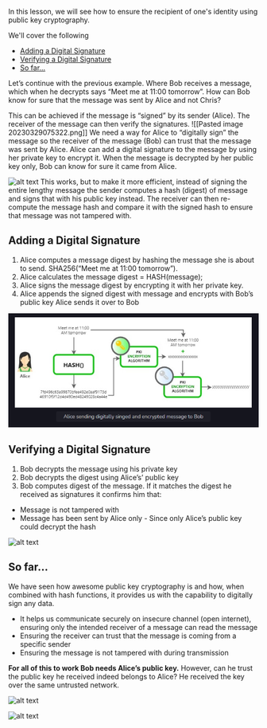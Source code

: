 In this lesson, we will see how to ensure the recipient of one's identity using public key cryptography.

We'll cover the following

-   [Adding a Digital Signature](https://www.educative.io/courses/hands-on-blockchain-hyperledger-fabric/gxQy88PwQEj#Adding-a-Digital-Signature)
-   [Verifying a Digital Signature](https://www.educative.io/courses/hands-on-blockchain-hyperledger-fabric/gxQy88PwQEj#Verifying-a-Digital-Signature)
-   [So far…](https://www.educative.io/courses/hands-on-blockchain-hyperledger-fabric/gxQy88PwQEj#So-far%E2%80%A6)

Let’s continue with the previous example. Where Bob receives a message, which when he decrypts says “Meet me at 11:00 tomorrow”. How can Bob know for sure that the message was sent by Alice and not Chris?

This can be achieved if the message is “signed” by its sender (Alice). The receiver of the message can then verify the signatures.
![[Pasted image 20230329075322.png]]
We need a way for Alice to “digitally sign” the message so the receiver of the message (Bob) can trust that the message was sent by Alice. Alice can add a digital signature to the message by using her private key to encrypt it. When the message is decrypted by her public key only, Bob can know for sure it came from Alice.


![alt text](https://github.com/shakil1819/Pre-Blockchain/blob/main/Educative.io/2.The%20technology%20pre-reqs%20for%20understanding%20blockchain/attachments/Pasted%20image%20230329075342.png)
This works, but to make it more efficient, instead of signing the entire lengthy message the sender computes a hash (digest) of message and signs that with his public key instead. The receiver can then re-compute the message hash and compare it with the signed hash to ensure that message was not tampered with.

## Adding a Digital Signature[](https://www.educative.io/courses/hands-on-blockchain-hyperledger-fabric/gxQy88PwQEj#Adding-a-Digital-Signature)

1.  Alice computes a message digest by hashing the message she is about to send. SHA256(“Meet me at 11:00 tomorrow”).
2.  Alice calculates the message digest = HASH(message);
3.  Alice signs the message digest by encrypting it with her private key.
4.  Alice appends the signed digest with message and encrypts with Bob’s public key Alice sends it over to Bob

![alt text](https://github.com/shakil1819/Pre-Blockchain/blob/main/Educative.io/2.The%20technology%20pre-reqs%20for%20understanding%20blockchain/attachments/Pasted%20image%2020230329075405.png)

## Verifying a Digital Signature[](https://www.educative.io/courses/hands-on-blockchain-hyperledger-fabric/gxQy88PwQEj#Verifying-a-Digital-Signature)

1.  Bob decrypts the message using his private key
2.  Bob decrypts the digest using Alice’s’ public key
3.  Bob computes digest of the message. If it matches the digest he received as signatures it confirms him that:

-   Message is not tampered with
-   Message has been sent by Alice only - Since only Alice’s public key could decrypt the hash

![alt text](https://github.com/shakil1819/Pre-Blockchain/blob/main/Educative.io/2.The%20technology%20pre-reqs%20for%20understanding%20blockchain/attachments/Pasted%20image%20230329075422.png)

## So far…[](https://www.educative.io/courses/hands-on-blockchain-hyperledger-fabric/gxQy88PwQEj#So-far%E2%80%A6)

We have seen how awesome public key cryptography is and how, when combined with hash functions, it provides us with the capability to digitally sign any data.

-   It helps us communicate securely on insecure channel (open internet), ensuring only the intended receiver of a message can read the message
-   Ensuring the receiver can trust that the message is coming from a specific sender
-   Ensuring the message is not tampered with during transmission

**For all of this to work Bob needs Alice’s public key.** However, can he trust the public key he received indeed belongs to Alice? He received the key over the same untrusted network.



![alt text](https://github.com/shakil1819/Pre-Blockchain/blob/main/Educative.io/2.The%20technology%20pre-reqs%20for%20understanding%20blockchain/attachments/Pasted%20image%20230329075827.png)



![alt text](https://github.com/shakil1819/Pre-Blockchain/blob/main/Educative.io/2.The%20technology%20pre-reqs%20for%20understanding%20blockchain/attachments/Pasted%20image%20230329080029.png)
